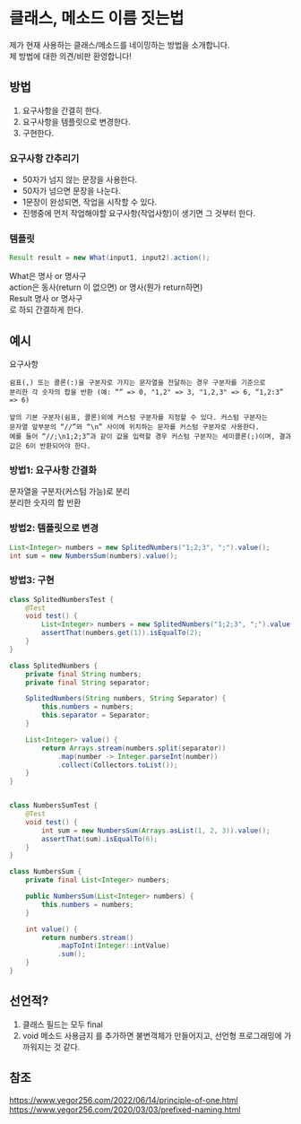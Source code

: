 # 클래스, 메소드 이름 짓는법
제가 현재 사용하는 클래스/메소드를 네이밍하는 방법을 소개합니다.  
제 방법에 대한 의견/비판 환영합니다!

## 방법
1. 요구사항을 간결히 한다.
2. 요구사항을 템플릿으로 변경한다.
3. 구현한다.

### 요구사항 간추리기
* 50자가 넘지 않는 문장을 사용한다.
* 50자가 넘으면 문장을 나눈다.
* 1문장이 완성되면, 작업을 시작할 수 있다.
* 진행중에 먼저 작업해야할 요구사항(작업사항)이 생기면 그 것부터 한다.

### 템플릿
```java
Result result = new What(input1, input2).action();
```

What은 명사 or 명사구  
action은 동사(return 이 없으면) or 명사(뭔가 return하면)  
Result 명사 or 명사구  
로 하되 간결하게 한다.

## 예시
요구사항
```
쉼표(,) 또는 콜론(:)을 구분자로 가지는 문자열을 전달하는 경우 구분자를 기준으로
분리한 각 숫자의 합을 반환 (예: “” => 0, "1,2" => 3, "1,2,3" => 6, “1,2:3” => 6)

앞의 기본 구분자(쉼표, 콜론)외에 커스텀 구분자를 지정할 수 있다. 커스텀 구분자는
문자열 앞부분의 “//”와 “\n” 사이에 위치하는 문자를 커스텀 구분자로 사용한다. 
예를 들어 “//;\n1;2;3”과 같이 값을 입력할 경우 커스텀 구분자는 세미콜론(;)이며, 결과 값은 6이 반환되어야 한다.
```
### 방법1: 요구사항 간결화
문자열을 구분자(커스텀 가능)로 분리  
분리한 숫자의 합 반환

### 방법2: 템플릿으로 변경
```java
List<Integer> numbers = new SplitedNumbers("1;2;3", ";").value();
int sum = new NumbersSum(numbers).value();
```

### 방법3: 구현
```java
class SplitedNumbersTest {
    @Test
    void test() {
        List<Integer> numbers = new SplitedNumbers("1;2;3", ";").value();
        assertThat(numbers.get(1)).isEqualTo(2);
    }
}

class SplitedNumbers {
    private final String numbers;
    private final String separator;

    SplitedNumbers(String numbers, String Separator) {
        this.numbers = numbers;
        this.separator = Separator;
    }

    List<Integer> value() {
        return Arrays.stream(numbers.split(separator))
            .map(number -> Integer.parseInt(number))
            .collect(Collectors.toList());
    }
}


class NumbersSumTest {
    @Test
    void test() {
        int sum = new NumbersSum(Arrays.asList(1, 2, 3)).value();
        assertThat(sum).isEqualTo(6);
    }
}

class NumbersSum {
    private final List<Integer> numbers;

    public NumbersSum(List<Integer> numbers) {
        this.numbers = numbers;
    }

    int value() {
        return numbers.stream()
            .mapToInt(Integer::intValue)
            .sum();
    }
}
```

## 선언적?
1. 클래스 필드는 모두 final
2. void 메소드 사용금지
를 추가하면 불변객체가 만들어지고, 선언형 프로그래밍에 가까워지는 것 같다.

## 참조
https://www.yegor256.com/2022/06/14/principle-of-one.html
https://www.yegor256.com/2020/03/03/prefixed-naming.html